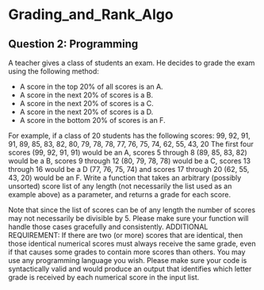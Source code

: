 # Grading_and_Rank_Algo

Question 2: Programming
-----------------------
A teacher gives a class of students an exam. He decides to grade the
exam using the following method:
* A score in the top 20% of all scores is an A.
* A score in the next 20% of scores is a B.
* A score in the next 20% of scores is a C.
* A score in the next 20% of scores is a D.
* A score in the bottom 20% of scores is an F.

For example, if a class of 20 students has the following scores:
99, 92, 91, 91, 89, 85, 83, 82, 80, 79, 78, 78, 77, 76, 75, 74, 62, 55, 43, 20
The first four scores (99, 92, 91, 91) would be an A, scores 5 through 8 (89,
85, 83, 82) would be a B, scores 9 through 12 (80, 79, 78, 78) would be a C,
scores 13 through 16 would be a D (77, 76, 75, 74) and scores 17 through 20
(62, 55, 43, 20) would be an F.
Write a function that takes an arbitrary (possibly unsorted) score list of any
length (not necessarily the list used as an example above) as a parameter, and
returns a grade for each score.

Note that since the list of scores can be of any length the number of scores
may not necessarily be divisible by 5. Please make sure your function will
handle those cases gracefully and consistently.
ADDITIONAL REQUIREMENT: If there are two (or more) scores that are identical,
then those identical numerical scores must always receive the same grade, even
if that causes some grades to contain more scores than others.
You may use any programming language you wish. Please make sure your code is
syntactically valid and would produce an output that identifies which letter
grade is received by each numerical score in the input list.
